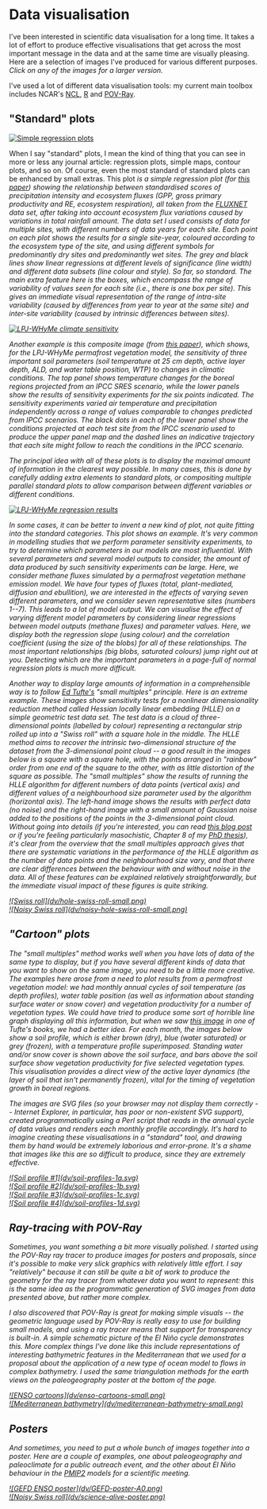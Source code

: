 # Data visualisation

I've been interested in scientific data visualisation for a long time.
It takes a lot of effort to produce effective visualisations that get
across the most important message in the data and at the same time are
visually pleasing.  Here are a selection of images I've produced for
various different purposes.  *Click on any of the images for a larger
version.*

I've used a lot of different data visualisation tools: my current main
toolbox includes NCAR's [NCL][ncl], [R][r] and [POV-Ray][povray].

[ncl]: http://www.ncl.ucar.edu/
[r]: http://www.r-project.org/
[povray]: http://www.povray.org/

## "Standard" plots

<a href="dv/precip-regression-plots.png"><div
class="img-right">![Simple regression plots](dv/precip-regression-plots-small.png)</div></a>

When I say "standard" plots, I mean the kind of thing that you can see
in more or less any journal article: regression plots, simple maps,
contour plots, and so on.  Of course, even the most standard of
standard plots can be enhanced by small extras.  This plot <i
class="arr-right"/> is a simple regression plot (for
[this paper][precip-paper]) showing the relationship between
standardised scores of precipitation intensity and ecosystem fluxes
(GPP, gross primary productivity and RE, ecosystem respiration), all
taken from the [FLUXNET][fluxnet] data set, after taking into account
ecosystem flux variations caused by variations in total rainfall
amount.  The data set I used consists of data for multiple sites, with
different numbers of data years for each site.  Each point on each
plot shows the results for a single site-year, coloured according to
the ecosystem type of the site, and using different symbols for
predominantly dry sites and predominantly wet sites.  The grey and
black lines show linear regressions at different levels of
significance (line width) and different data subsets (line colour and
style).  So far, so standard.  The main extra feature here is the
boxes, which encompass the range of variability of values seen for
each site (i.e., there is one box per site).  This gives an immediate
visual representation of the range of intra-site variability (caused
by differences from year to year at the same site) and inter-site
variability (caused by intrinsic differences between sites).

[precip-paper]: http://www.biogeosciences.net/9/1007/2012/bg-9-1007-2012.html
[fluxnet]: http://www.fluxdata.org/DataInfo/default.aspx

<a href="dv/lpj-whyme-climate-sensitivity.png"><div class="img-left">![LPJ-WHyMe climate sensitivity](dv/lpj-whyme-climate-sensitivity-small.png)</div></a>

Another example is this <i class="arr-left"/> composite image (from
[this paper][lpj-whyme]), which shows, for the LPJ-WHyMe permafrost
vegetation model, the sensitivity of three important soil parameters
(soil temperature at 25 cm depth, active layer depth, ALD, and water
table position, WTP) to changes in climatic conditions.  The top panel
shows temperature changes for the boreal regions projected from an
IPCC SRES scenario, while the lower panels show the results of
sensitivity experiments for the six points indicated.  The sensitivity
experiments varied air temperature and precipitation independently
across a range of values comparable to changes predicted from IPCC
scenarios.  The black dots in each of the lower panel show the
conditions projected at each test site from the IPCC scenario used to
produce the upper panel map and the dashed lines an indicative
trajectory that each site might follow to reach the conditions in the
IPCC scenario.

[lpj-whyme]: http://www.agu.org/pubs/crossref/2009/2008GB003412.shtml

The principal idea with all of these plots is to display the maximal
amount of information in the clearest way possible.  In many cases,
this is done by carefully adding extra elements to standard plots, or
compositing multiple parallel standard plots to allow comparison
between different variables or different conditions.

<a href="dv/lpj-whyme-regression.png"><div class="img-left">![LPJ-WHyMe regression results](dv/lpj-whyme-regression-small.png)</div></a>

In some cases, it can be better to invent a new kind of plot, not
quite fitting into the standard categories.  This plot <i
class="arr-left"/> shows an example.  It's very common in modelling
studies that we perform parameter sensitivity experiments, to try to
determine which parameters in our models are most influential.  With
several parameters and several model outputs to consider, the amount
of data produced by such sensitivity experiments can be large.  Here,
we consider methane fluxes simulated by a permafrost vegetation
methane emission model.  We have four types of fluxes (total,
plant-mediated, diffusion and ebullition), we are interested in the
effects of varying seven different parameters, and we consider seven
representative sites (numbers 1--7).  This leads to a lot of model
output.  We can visualise the effect of varying different model
parameters by considering linear regressions between model outputs
(methane fluxes) and parameter values.  Here, we display both the
regression slope (using colour) and the correlation coefficient (using
the size of the blobs) for all of these relationships.  The most
important relationships (big blobs, saturated colours) jump right out
at you.  Detecting which are the important parameters in a page-full
of normal regression plots is much more difficult.

Another way to display large amounts of information in a
comprehensible way is to follow [Ed Tufte's][tufte] "small multiples"
principle.  Here <i class="arr-down"/> is an extreme example.  These
images show sensitivity tests for a nonlinear dimensionality reduction
method called Hessian locally linear embedding (HLLE) on a simple
geometric test data set.  The test data is a cloud of
three-dimensional points (labelled by colour) representing a
rectangular strip rolled up into a "Swiss roll" with a square hole in
the middle.  The HLLE method aims to recover the intrinsic
two-dimensional structure of the dataset from the 3-dimensional point
cloud -- a good result in the images below is a square with a square
hole, with the points arranged in "rainbow" order from one end of the
square to the other, with as little distortion of the square as
possible.  The "small multiples" show the results of running the HLLE
algorithm for different numbers of data points (vertical axis) and
different values of a neighbourhood size parameter used by the
algorithm (horizontal axis).  The left-hand image shows the results
with perfect data (no noise) and the right-hand image with a small
amount of Gaussian noise added to the positions of the points in the
3-dimensional point cloud.  Without going into details (if you're
interested, you can read [this blog post][hlle-blog] or if you're
feeling particularly masochistic, Chapter 8 of my
[PhD thesis][thesis]), it's clear from the overview that the small
multiples approach gives that there are systematic variations in the
performance of the HLLE algorithm as the number of data points and the
neighbourhood size vary, and that there are clear differences between
the behaviour with and without noise in the data.  All of these
features can be explained relatively straightforwardly, but the
immediate visual impact of these figures is quite striking.

[hlle-blog]: blog/posts/2011/10/30/machine-learning/index.html
[thesis]: http://arxiv.org/abs/0901.0537
[tufte]: http://www.edwardtufte.com/

<div class="img2-left">
  <a href="dv/hole-swiss-roll.png">![Swiss roll](dv/hole-swiss-roll-small.png)</a>
</div>
<div class="img2-right">
  <a href="dv/noisy-hole-swiss-roll.png">![Noisy Swiss roll](dv/noisy-hole-swiss-roll-small.png)</a>
</div>

## "Cartoon" plots

The "small multiples" method works well when you have lots of data of
the same type to display, but if you have several different kinds of
data that you want to show on the same image, you need to be a little
more creative.  The examples here arose from a need to plot results
from a permafrost vegetation model: we had monthly annual cycles of
soil temperature (as depth profiles), water table position (as well as
information about standing surface water or snow cover) and vegetation
productivity for a number of vegetation types.  We could have tried to
produce some sort of horrible line graph displaying all this
information, but when we saw [this image][beetle] in one of Tufte's
books, we had a better idea.  For each month, the images below show a
soil profile, which is either brown (dry), blue (water saturated) or
grey (frozen), with a temperature profile superimposed.  Standing
water and/or snow cover is shown above the soil surface, and bars
above the soil surface show vegetation productivity for five selected
vegetation types.  This visualisation provides a direct view of the
active layer dynamics (the layer of soil that isn't permanently
frozen), vital for the timing of vegetation growth in boreal regions.

The images are SVG files (so your browser may not display them
correctly -- Internet Explorer, in particular, has poor or
non-existent SVG support), created programmatically using a Perl
script that reads in the annual cycle of data values and renders each
monthly profile accordingly.  It's hard to imagine creating these
visualisations in a "standard" tool, and drawing them by hand would be
extremely laborious and error-prone.  It's a shame that images like
this are so difficult to produce, since they are extremely effective.

[beetle]: http://ohioline.osu.edu/hyg-fact/2000/images/2504_2.jpg

<div class="img2-left">
  <a href="dv/soil-profiles-1a.svg">![Soil profile #1](dv/soil-profiles-1a.svg)</a>
</div>
<div class="img2-right">
  <a href="dv/soil-profiles-1b.svg">![Soil profile #2](dv/soil-profiles-1b.svg)</a>
</div>
<div class="img2-left">
  <a href="dv/soil-profiles-1c.svg">![Soil profile #3](dv/soil-profiles-1c.svg)</a>
</div>
<div class="img2-right">
  <a href="dv/soil-profiles-1d.svg">![Soil profile #4](dv/soil-profiles-1d.svg)</a>
</div>

## Ray-tracing with POV-Ray

Sometimes, you want something a bit more visually polished.  I started
using the POV-Ray ray tracer to produce images for posters and
proposals, since it's possible to make very slick graphics with
*relatively* little effort.  I say "relatively" because it can still
be quite a bit of work to produce the geometry for the ray tracer from
whatever data you want to represent: this is the same idea as the
programmatic generation of SVG images from data presented above, but
rather more complex.

I also discovered that POV-Ray is great for making simple visuals --
the geometric language used by POV-Ray is really easy to use for
building small models, and using a ray tracer means that support for
transparency is built-in.  A simple schematic picture <i
class="arr-down-left"/> of the El Niño cycle demonstrates this.  More
complex things I've done like this include representations of
interesting bathymetric features in the Mediterranean <i
class="arr-down-right"/> that we used for a proposal about the
application of a new type of ocean model to flows in complex
bathymetry.  I used the same triangulation methods for the earth views
on the paleogeography poster at the bottom of the page.

<div class="img2-left">
  <a href="dv/enso-cartoons.png">![ENSO cartoons](dv/enso-cartoons-small.png)</a>
</div>
<div class="img2-right">
  <a href="dv/mediterranean-bathymetry.png">![Mediterranean bathymetry](dv/mediterranean-bathymetry-small.png)</a>
</div>

## Posters

And sometimes, you need to put a whole bunch of images together into a
poster.  Here are a couple of examples, one <i
class="arr-down-right"/> about paleogeography and paleoclimate for a
public outreach event, and the other <i class="arr-down-left"/> about
El Niño behaviour in the [PMIP2][pmip2] models for a scientific
meeting.

[pmip2]: http://pmip2.lsce.ipsl.fr/

<div class="img2-left">
  <a href="dv/GEFD-poster-A0.pdf">![GEFD ENSO poster](dv/GEFD-poster-A0.png)</a>
</div>
<div class="img2-right">
  <a href="dv/science-alive-poster.pdf">![Noisy Swiss roll](dv/science-alive-poster.png)</a>
</div>

<div class="clear"></div>
